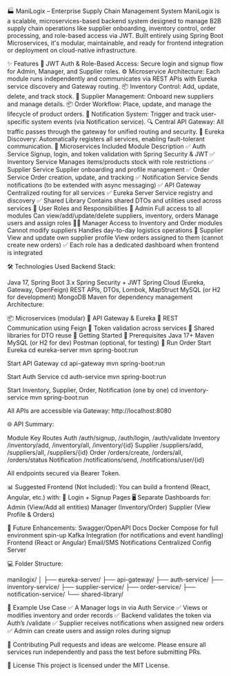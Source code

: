🏭 ManiLogix – Enterprise Supply Chain Management System
ManiLogix is a scalable, microservices-based backend system designed to manage B2B supply chain operations like supplier onboarding, inventory control, order processing, and role-based access via JWT. Built entirely using Spring Boot Microservices, it's modular, maintainable, and ready for frontend integration or deployment on cloud-native infrastructure.

✨ Features
🔐 JWT Auth & Role-Based Access: Secure login and signup flow for Admin, Manager, and Supplier roles.
⚙️ Microservice Architecture: Each module runs independently and communicates via REST APIs with Eureka service discovery and Gateway routing.
📦 Inventory Control: Add, update, delete, and track stock.
📑 Supplier Management: Onboard new suppliers and manage details.
📦 Order Workflow: Place, update, and manage the lifecycle of product orders.
🔔 Notification System: Trigger and track user-specific system events (via Notification service).
🔍 Central API Gateway: All traffic passes through the gateway for unified routing and security.
🔁 Eureka Discovery: Automatically registers all services, enabling fault-tolerant communication.
🧱 Microservices Included
Module	Description
✅ Auth Service	Signup, login, and token validation with Spring Security & JWT
✅ Inventory Service	Manages items/products stock with role restrictions
✅ Supplier Service	Supplier onboarding and profile management
✅ Order Service	Order creation, update, and tracking
✅ Notification Service	Sends notifications (to be extended with async messaging)
✅ API Gateway	Centralized routing for all services
✅ Eureka Server	Service registry and discovery
✅ Shared Library	Contains shared DTOs and utilities used across services
👤 User Roles and Responsibilities
👑 Admin
Full access to all modules
Can view/add/update/delete suppliers, inventory, orders
Manage users and assign roles
🧑‍💼 Manager
Access to Inventory and Order modules
Cannot modify suppliers
Handles day-to-day logistics operations
🚚 Supplier
View and update own supplier profile
View orders assigned to them (cannot create new orders)
✅ Each role has a dedicated dashboard when frontend is integrated

🛠️ Technologies Used
Backend Stack:

Java 17, Spring Boot 3.x
Spring Security + JWT
Spring Cloud (Eureka, Gateway, OpenFeign)
REST APIs, DTOs, Lombok, MapStruct
MySQL (or H2 for development)
MongoDB
Maven for dependency management
Architecture:

📦 Microservices (modular)
📡 API Gateway & Eureka
💬 REST Communication using Feign
🔐 Token validation across services
🧩 Shared libraries for DTO reuse
🚀 Getting Started
🧾 Prerequisites
Java 17+
Maven
MySQL (or H2 for dev)
Postman (optional, for testing)
🔧 Run Order
Start Eureka
cd eureka-server mvn spring-boot:run

Start API Gateway
cd api-gateway mvn spring-boot:run

Start Auth Service
cd auth-service mvn spring-boot:run

Start Inventory, Supplier, Order, Notification (one by one)
cd inventory-service mvn spring-boot:run

All APIs are accessible via Gateway: http://localhost:8080

🌐 API Summary:

Module Key Routes Auth /auth/signup, /auth/login, /auth/validate Inventory /inventory/add, /inventory/all, /inventory/{id} Supplier /suppliers/add, /suppliers/all, /suppliers/{id} Order /orders/create, /orders/all, /orders/status Notification /notifications/send, /notifications/user/{id}

All endpoints secured via Bearer Token.

📊 Suggested Frontend (Not Included): You can build a frontend (React, Angular, etc.) with: 🔐 Login + Signup Pages 🖥️ Separate Dashboards for: Admin (View/Add all entities) Manager (Inventory/Order) Supplier (View Profile & Orders)

🚀 Future Enhancements: Swagger/OpenAPI Docs Docker Compose for full environment spin-up Kafka Integration (for notifications and event handling) Frontend (React or Angular) Email/SMS Notifications Centralized Config Server

💻 Folder Structure:

manilogix/ │ ├── eureka-server/ ├── api-gateway/ ├── auth-service/ ├── inventory-service/ ├── supplier-service/ ├── order-service/ ├── notification-service/ └── shared-library/

🧪 Example Use Case ✅ A Manager logs in via Auth Service ✅ Views or modifies inventory and order records ✅ Backend validates the token via Auth’s /validate ✅ Supplier receives notifications when assigned new orders ✅ Admin can create users and assign roles during signup

🤝 Contributing Pull requests and ideas are welcome. Please ensure all services run independently and pass the test before submitting PRs.

📄 License This project is licensed under the MIT License.
